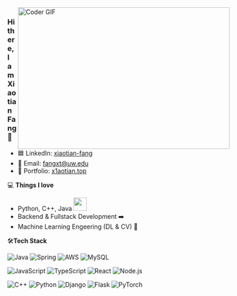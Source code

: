 <img align="right" src="https://miro.medium.com/max/1360/1*IRGHmiGsa16stedQvIaZfw.gif" alt="Coder GIF" width="480" height="320">

### Hi there, I am Xiaotian Fang 👋
- 🟦 LinkedIn: [xiaotian-fang](https://www.linkedin.com/in/xiaotian-fang/)
- 📮 Email: [fangxt@uw.edu](mailto:fangxt@uw.edu)
- 🎯 Portfolio: [x1aotian.top]([https://x1aotian.top/])

💻 **Things I love**
- Python, C++, Java <img src="https://media.giphy.com/media/WUlplcMpOCEmTGBtBW/giphy.gif" width="30"> 
- Backend & Fullstack Development ➡️
- Machine Learning Engeering (DL & CV) 🤖
    
🛠**Tech Stack**

![Java](https://img.shields.io/badge/-Java-000000?style=flat&logo=OpenJDK)
![Spring](https://img.shields.io/badge/-Spring-000000?style=flat&logo=Spring)
![AWS](https://img.shields.io/badge/AWS-000000?style=flat-square&logo=amazon-aws)
![MySQL](https://img.shields.io/badge/-SQL-000000?style=flat&logo=MySQL)

![JavaScript](https://img.shields.io/badge/-JavaScript-000000?style=flat&logo=JavaScript)
![TypeScript](https://img.shields.io/badge/-TypeScript-000000?style=flat&logo=TypeScript)
![React](https://img.shields.io/badge/-React-000000?style=flat&logo=React)
![Node.js](https://img.shields.io/badge/-Node.js-000000?style=flat&logo=Node.js)

![C++](https://img.shields.io/badge/-C/C++-000000?style=flat&logo=C)
![Python](https://img.shields.io/badge/-Python-000000?style=flat&logo=python)
![Django](https://img.shields.io/badge/-Django-000000?style=flat&logo=Django)
![Flask](https://img.shields.io/badge/-Flask-000000?style=flat&logo=Flask)
![PyTorch](https://img.shields.io/badge/-PyTorch-000000?style=flat&logo=pytorch)
